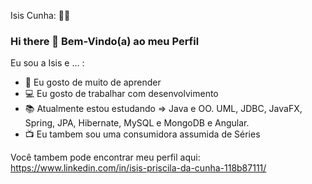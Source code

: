 Isis Cunha:  👩‍💻

### Hi there 👋 Bem-Vindo(a) ao meu Perfil

Eu sou a Isis e ... :

<!--
**Cunhaisis/Cunhaisis** is a ✨ _special_ ✨ repository because its `README.md` (this file) appears on your GitHub profile.
-->


- 😬 Eu gosto de muito de aprender
- 💻 Eu gosto de trabalhar com desenvolvimento 
- 📚 Atualmente estou estudando => Java e OO. UML, JDBC, JavaFX, Spring, JPA, Hibernate, MySQL e MongoDB e Angular.
- 📺 Eu tambem sou uma consumidora assumida de Séries 

Você tambem pode encontrar meu perfil aqui: https://www.linkedin.com/in/isis-priscila-da-cunha-118b87111/






